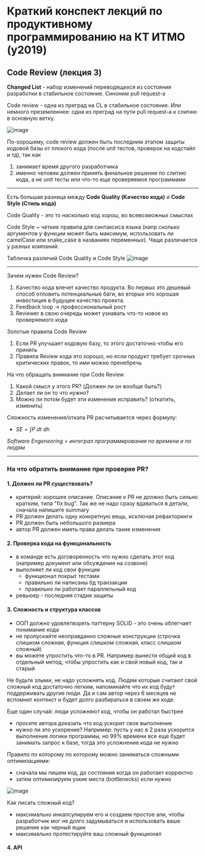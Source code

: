 # Краткий конспект лекций по продуктивному программированию на КТ ИТМО (y2019)
## Code Review (лекция 3)
**Changed List** - набор изменений переводящихся из состояния разработки в стабильное состояние. Синоним pull request-а

Code review - одна из преград на CL в стабильное состояние. Или немного преземленнее: одна из преград на пути pull request-а к слитию в основную ветку.

![image](https://user-images.githubusercontent.com/57497898/210035931-2770e4e5-081f-4584-8fe7-1fcac7caad60.png)

По-хорошему, code review должен быть последним этапом защиты кодовой базы от плохого кода (после unit тестов, проверок на кодстайл и тд), так как
1. занимает время другого разработчика
2. именно человек должен принять финальное решение по слитию кода, а не unit тесты или что-то еще проверяемое программами

---
Есть большая разница между **Code Quality (Качество кода)** и **Code Style (Стиль кода)**

Code Quality - это то насколько код хорош, во всевозможных смыслах

Code Style ~ четкие правила для синтаксиса языка (напр сколько аргументов у функции может быть максимум, использовать ли camelCase или snake_case в названиях переменных). Чаще различается у разных компаний.

Табличка различий Code Quality и Code Style
![image](https://user-images.githubusercontent.com/57497898/210037453-1dbd156a-d797-4320-96b2-8ce046596c87.png)

---
Зачем нужен Code Review?

1. Качество кода влечет качество продукта. Во первых это дешевый способ отловить потенциальные баги, во вторых это хорошая инвестиция в будущее качество проекта.
2. Feedback loop -> профессиональный рост
3. Reviewer в свою очередь может узнавать что-то новое из проверяемого кода

Золотые правила Code Review
1. Если PR улучшает кодовую базу, то этого достаточно чтобы его принять
2. Правила Review кода это хорошо, но если продукт требует срочных критических правок, то ими можно пренебречь 

На что обращать внимание при Code Review
1. Какой смысл у этого PR? (Должен ли он вообще быть?)
2. Делает ли он то что нужно?
3. Можно ли потом будет эти изменения исправить? (откатить, изменить)

Сложность изменения/отката PR расчитывается через формулу:

- $SE = \int P\ dt\ dh$

*Software Engeneering = интеграл программирования по времени и по людям*

----
### На что обратить внимание при проверке PR?
#### 1. Должен ли PR существовать?
- критерий: хорошее описание. Описание к PR не должно быть сильно кратким, типа "fix bug". Так же не надо сразу вдаваться в детали, сначала напишите summary
- PR должен делать одну конкретную вещь, исключая рефакторинги
- PR должен быть небольшого размера
- автор PR должен иметь права делать такие изменения

#### 2. Проверка кода на функцональность
- в команде есть договоренность что нужно сделать этот код (например документ или обсуждение на созвоне)
- выполняет ли код свои функции
  - функционал покрыт тестами
  - правильно ли написаны бд транзакции
  - правильно ли работает параллельный код
- ревьюер - последняя стадия защиты

#### 3. Сложность и структура классов
- ООП должно удовлетворять паттерну SOLID - это очень облегчает понимание кода
- не пропускайте неоправданно сложные конструкции (строчка слишком сложная, функция слишком сложная, класс слишком сложный)
- вы можете упростить что-то в PR. Например вынести общий код в отдельный метод, чтобы упростить как и свой новый код, так и старый

Не будьте злыми, не надо усложнять код. Людям которые считают свой сложный код достаточно легким, напоминайте что их код будут поддерживать другие люди. Да и сам автор через 6 месяцев не вспомнит контекст и будет долго разбираться в своем же коде.

Еще один случай: люди усложняют код, чтобы он работал быстрее
- просите автора доказать что код ускорит свое выполнение
- нужно ли это ускорение? Например: пусть у нас в 2 раза ускорится выполнение логики программы, но 99% времени все еще будет занимать запрос к базе, тогда это усложнение кода не нужно

Правило по которому по которому можно заниматься сложными оптимизациями: 
- сначала мы пишем код, до состояния когда он работает корректно
- затем оптимизируем узкие места (bottlenecks) если нужно

![image](https://user-images.githubusercontent.com/57497898/212164722-fb7376f5-0ca2-4909-a879-8e6289c73551.png)

Как писать сложный код?
- максимально инкапсулируем его и создаем простое апи, чтобы разработчик мог не долго задумываться и использовать ваше решение как черный ящик
- максимально протестируйте ваш сложный функционал

#### 4. API
